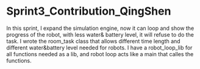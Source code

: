 # Sprint3_Contribution_QingShen
 In this sprint, I expand the simulation engine, now it can loop and show the progress of the robot, with less water& battery level, it will refuse to do the task. I wrote the room_task class that allows different time length and different water&battery level needed for robots. I have a robot_loop_lib for all functions needed as a lib, and robot loop acts like a main that calles the functions. 